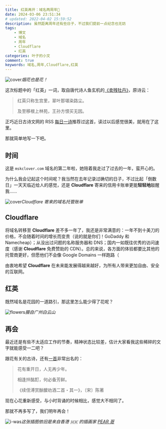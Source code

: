 ```yaml
---
title: 红英再开：域名两周年🎉
date: 2024-03-06 23:51:34
# updated: 2022-04-02 15:59:52
description: 虽然距离周年还有些日子，不过我们提前一点纪念也无妨
tags: 
    - 博文
    - 域名
    - 周年
    - Cloudflare
    - 红英
categories: 叶子的小文
comment: true
keywords: 域名,周年,Cloudflare,红英
---
```


![cover](/images/domains-second-year/cover.jpg)_烟花也是花！_

这次标题中的「红英」一词，取自唐代诗人鱼玄机的[《卖残牡丹》](https://so.gushiwen.cn/shiwenv_2e1417afcdde.aspx/)，原诗云：

> 红英只称生宫里，翠叶那堪染路尘。
>
> 及至移根上林苑，王孙方恨买无因。

正巧近日古诗文网的 RSS [每日一诗](https://rsshub.app/gushiwen/recommend/zhushang/)推荐过这首，读过以后感觉很美，就用在了这里。

那就简单地写一下吧。

<!-- more -->

## 时间

这是 `mskclover.com` 域名的第二年啦，她陪着我走过了过去的一年，蛮开心的。

为什么我会记起这个时间呢？我当然在去年记录过确切的日子，不过比起「倒数日」一天天临近给人的感觉，还是 **Cloudflare** 寄来的信用卡账单更能**轻轻地**敲醒我……

![cover](/images/domains-second-year/bill.jpg)_Cloudflare 寄来的域名托管账单_

## Cloudflare

将域名转移至 **Cloudflare** 差不多一年了，我还是非常满意的：一年不到十美刀的价格，不会随着时间的增长而变贵（说的就是你们！GoDaddy 和 Namecheap）；从没出过问题的名称服务器和 DNS；国内一如既往优秀的访问速度（感谢 **Cloudflare** 免费赞助的 CDN）。总的来说，各方面的体验都要比其他的托管商更好，但愿他们不会像 Google Domains 一样跑路（

由衷地希望 **Cloudflare** 在未来能发展得越来越好，为所有人带来更加自由、安全的互联网。

## 红英

既然域名是花园的一道路引，那这里怎么能少得了花呢？

![flowers](/images/domains-second-year/flowers.jpg)_摄自广州白云山_

## 再会

最近还是有些不太适应工作的节奏，精神状态比较差，估计大家看我这些稀碎的文字就能感受一二吧？

跟花有关的古诗，还有[一首](https://so.gushiwen.cn/shiwenv_237b51b6140f.aspx/)非常出名的：

> 花有重开日，人无再少年。
>
> 相逢拌酩酊，何必备芳鲜。
>
> 《续侄溥赏酴醾劝酒二首・其一》，〔宋〕陈著

现在心花重新感受，与小时背诵的时候相比，感觉大不相同了。

那就不再多写了，我们明年再会！

![i-was](/images/domains-second-year/i-was.jpg)_这张插图依旧是来自香港 🇭🇰 的插画家 [PEAR 哥](https://twitter.com/peargor/)_



